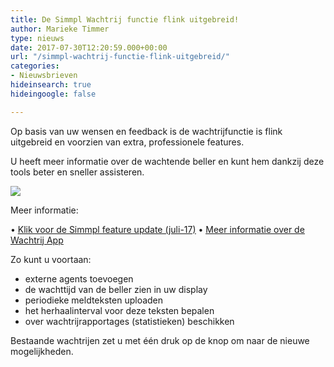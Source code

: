 ```yaml
---
title: De Simmpl Wachtrij functie flink uitgebreid!
author: Marieke Timmer
type: nieuws
date: 2017-07-30T12:20:59.000+00:00
url: "/simmpl-wachtrij-functie-flink-uitgebreid/"
categories:
- Nieuwsbrieven
hideinsearch: true
hideingoogle: false

---
```

Op basis van uw wensen en feedback is de wachtrijfunctie is flink uitgebreid en voorzien van extra, professionele features.

U heeft meer informatie over de wachtende beller en kunt hem dankzij deze tools beter en sneller assisteren.

<!--more-->

<img src="https://res.cloudinary.com/callvoip/image/upload/v1556647042/queue_app_schaduw.png" class="alignright size-full" />

Meer informatie:

&bull; <a href="https://www.simmpl.nl/downloads/Simmpl_feature-update_juli.pdf" target="_blank"><u>Klik voor de Simmpl feature update (juli-17)</u></a>
&bull; <a href="https://www.simmpl.nl/downloads/Simmpl_handleiding_wachtrij.pdf" target="_blank"><u>Meer informatie over de Wachtrij App</u></a>


Zo kunt u voortaan:

* externe agents toevoegen
* de wachttijd van de beller zien in uw display
* periodieke meldteksten uploaden
* het herhaalinterval voor deze teksten bepalen
* over wachtrijrapportages (statistieken) beschikken

Bestaande wachtrijen zet u met één druk op de knop om naar de nieuwe mogelijkheden.